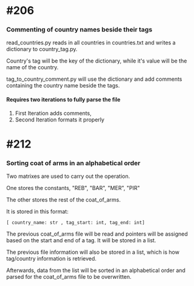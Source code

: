# #206

### Commenting of country names beside their tags

read_countries.py reads in all countries in countries.txt and writes a dictionary to country_tag.py.

Country's tag will be the key of the dictionary, while it's value will be the name of the country.

tag_to_country_comment.py will use the dictionary and add comments containing the country name beside the tags.

#### Requires two iterations to fully parse the file
1. First Iteration adds comments,
2. Second Iteration formats it properly

# #212 

### Sorting coat of arms in an alphabetical order

Two matrixes are used to carry out the operation.

One stores the constants, "REB", "BAR", "MER", "PIR"

The other stores the rest of the coat_of_arms.

It is stored in this format:
```
[ country_name: str , tag_start: int, tag_end: int]
```

The previous coat_of_arms file will be read and pointers will be assigned based on the start and end of a tag. 
It will be stored in a list.

The previous file information will also be stored in a list, which is how tag/country information is retrieved.

Afterwards, data from the list will be sorted in an alphabetical order and parsed for the coat_of_arms file to be overwritten. 

